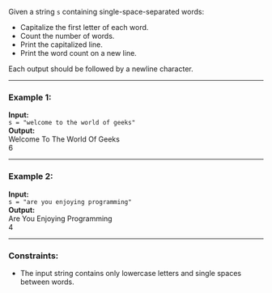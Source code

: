 Given a string `s` containing single-space-separated words:

- Capitalize the first letter of each word.
- Count the number of words.
- Print the capitalized line.
- Print the word count on a new line.

Each output should be followed by a newline character.

---

### Example 1:

**Input:**  
`s = "welcome to the world of geeks"`  
**Output:**  
Welcome To The World Of Geeks  
6

---

### Example 2:

**Input:**  
`s = "are you enjoying programming"`  
**Output:**  
Are You Enjoying Programming  
4

---

### Constraints:
- The input string contains only lowercase letters and single spaces between words.
